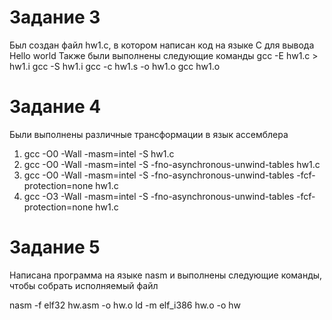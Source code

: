 # Задание 3

Был создан файл hw1.c, в котором написан код на языке C для вывода Hello world
Также были выполнены следующие команды
gcc -E hw1.c > hw1.i
gcc -S hw1.i
gcc -c hw1.s -o hw1.o
gcc hw1.o

# Задание 4
Были выполнены различные трансформации в язык ассемблера

1. gcc -O0 -Wall -masm=intel -S hw1.c
2. gcc -O0 -Wall -masm=intel -S -fno-asynchronous-unwind-tables hw1.c
3. gcc -O0 -Wall -masm=intel -S -fno-asynchronous-unwind-tables -fcf-protection=none hw1.c
4. gcc -O3 -Wall -masm=intel -S -fno-asynchronous-unwind-tables -fcf-protection=none hw1.c 
# Задание 5
Написана программа на языке nasm и выполнены следующие команды, чтобы собрать исполняемый файл

nasm -f elf32 hw.asm -o hw.o
ld -m elf_i386 hw.o -o hw
